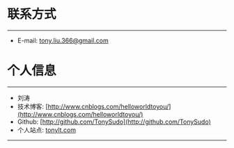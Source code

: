 # 联系方式

---

  * E-mail: tony.liu.366@gmail.com 

# 个人信息

---

  * 刘涛 
  * 技术博客: [http://www.cnblogs.com/helloworldtoyou/](http://www.cnblogs.com/helloworldtoyou/)  
  * Github:  [http://github.com/TonySudo](http://github.com/TonySudo)  
  * 个人站点:  [tonylt.com](http://tonylt.com)

<script type="text/javascript"src="../../../js/analytics.js"></script>
<div style="display: none;"><script language='javascript' type='text/javascript' src='http://js.users.51.la/19023250.js'></script></div>

---

